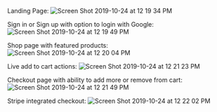 Landing Page:
![Screen Shot 2019-10-24 at 12 19 34 PM](https://user-images.githubusercontent.com/29295716/67505425-38624f80-f659-11e9-9044-7787d25f69a9.png)

Sign in or Sign up with option to login with Google:
![Screen Shot 2019-10-24 at 12 19 49 PM](https://user-images.githubusercontent.com/29295716/67505484-5a5bd200-f659-11e9-99ae-6dfd4b630e1f.png)

Shop page with featured products:
![Screen Shot 2019-10-24 at 12 20 04 PM](https://user-images.githubusercontent.com/29295716/67505526-6d6ea200-f659-11e9-87bb-64f88df6b67b.png)

Live add to cart actions:
![Screen Shot 2019-10-24 at 12 21 23 PM](https://user-images.githubusercontent.com/29295716/67505567-82e3cc00-f659-11e9-9fa5-95fbf747c9e4.png)

Checkout page with ability to add more or remove from cart:
![Screen Shot 2019-10-24 at 12 21 49 PM](https://user-images.githubusercontent.com/29295716/67505614-9bec7d00-f659-11e9-987e-fa1fe9109897.png)

Stripe integrated checkout:
![Screen Shot 2019-10-24 at 12 22 02 PM](https://user-images.githubusercontent.com/29295716/67505647-a73fa880-f659-11e9-8075-7a476b57871f.png)

